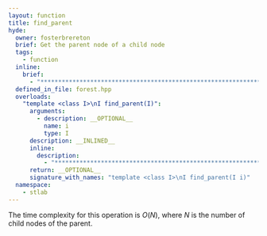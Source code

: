 ```yaml
---
layout: function
title: find_parent
hyde:
  owner: fosterbrereton
  brief: Get the parent node of a child node
  tags:
    - function
  inline:
    brief:
      - "***********************************************************************************************"
  defined_in_file: forest.hpp
  overloads:
    "template <class I>\nI find_parent(I)":
      arguments:
        - description: __OPTIONAL__
          name: i
          type: I
      description: __INLINED__
      inline:
        description:
          - "***********************************************************************************************"
      return: __OPTIONAL__
      signature_with_names: "template <class I>\nI find_parent(I i)"
  namespace:
    - stlab
---
```


The time complexity for this operation is $O(N)$, where $N$ is the number of child nodes of the parent.
